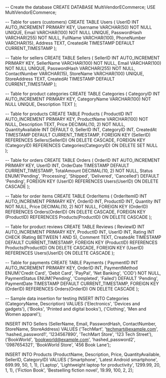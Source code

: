 -- Create the database
CREATE DATABASE MultiVendorECommerce;
USE MultiVendorECommerce;

-- Table for users (customers)
CREATE TABLE Users (
    UserID INT AUTO_INCREMENT PRIMARY KEY,
    Username VARCHAR(50) NOT NULL UNIQUE,
    Email VARCHAR(100) NOT NULL UNIQUE,
    PasswordHash VARCHAR(255) NOT NULL,
    FullName VARCHAR(100),
    PhoneNumber VARCHAR(15),
    Address TEXT,
    CreatedAt TIMESTAMP DEFAULT CURRENT_TIMESTAMP
);

-- Table for sellers
CREATE TABLE Sellers (
    SellerID INT AUTO_INCREMENT PRIMARY KEY,
    SellerName VARCHAR(100) NOT NULL,
    Email VARCHAR(100) NOT NULL UNIQUE,
    PasswordHash VARCHAR(255) NOT NULL,
    ContactNumber VARCHAR(15),
    StoreName VARCHAR(100) UNIQUE,
    StoreAddress TEXT,
    CreatedAt TIMESTAMP DEFAULT CURRENT_TIMESTAMP
);

-- Table for product categories
CREATE TABLE Categories (
    CategoryID INT AUTO_INCREMENT PRIMARY KEY,
    CategoryName VARCHAR(100) NOT NULL UNIQUE,
    Description TEXT
);

-- Table for products
CREATE TABLE Products (
    ProductID INT AUTO_INCREMENT PRIMARY KEY,
    ProductName VARCHAR(100) NOT NULL,
    Description TEXT,
    Price DECIMAL(10, 2) NOT NULL,
    QuantityAvailable INT DEFAULT 0,
    SellerID INT,
    CategoryID INT,
    CreatedAt TIMESTAMP DEFAULT CURRENT_TIMESTAMP,
    FOREIGN KEY (SellerID) REFERENCES Sellers(SellerID) ON DELETE CASCADE,
    FOREIGN KEY (CategoryID) REFERENCES Categories(CategoryID) ON DELETE SET NULL
);

-- Table for orders
CREATE TABLE Orders (
    OrderID INT AUTO_INCREMENT PRIMARY KEY,
    UserID INT,
    OrderDate TIMESTAMP DEFAULT CURRENT_TIMESTAMP,
    TotalAmount DECIMAL(10, 2) NOT NULL,
    Status ENUM('Pending', 'Processing', 'Shipped', 'Delivered', 'Cancelled') DEFAULT 'Pending',
    FOREIGN KEY (UserID) REFERENCES Users(UserID) ON DELETE CASCADE
);

-- Table for order items
CREATE TABLE OrderItems (
    OrderItemID INT AUTO_INCREMENT PRIMARY KEY,
    OrderID INT,
    ProductID INT,
    Quantity INT NOT NULL,
    Price DECIMAL(10, 2) NOT NULL,
    FOREIGN KEY (OrderID) REFERENCES Orders(OrderID) ON DELETE CASCADE,
    FOREIGN KEY (ProductID) REFERENCES Products(ProductID) ON DELETE CASCADE
);

-- Table for product reviews
CREATE TABLE Reviews (
    ReviewID INT AUTO_INCREMENT PRIMARY KEY,
    ProductID INT,
    UserID INT,
    Rating INT CHECK (Rating BETWEEN 1 AND 5),
    Comment TEXT,
    CreatedAt TIMESTAMP DEFAULT CURRENT_TIMESTAMP,
    FOREIGN KEY (ProductID) REFERENCES Products(ProductID) ON DELETE CASCADE,
    FOREIGN KEY (UserID) REFERENCES Users(UserID) ON DELETE CASCADE
);

-- Table for payments
CREATE TABLE Payments (
    PaymentID INT AUTO_INCREMENT PRIMARY KEY,
    OrderID INT,
    PaymentMethod ENUM('Credit Card', 'Debit Card', 'PayPal', 'Net Banking', 'COD') NOT NULL,
    PaymentStatus ENUM('Pending', 'Completed', 'Failed') DEFAULT 'Pending',
    PaymentDate TIMESTAMP DEFAULT CURRENT_TIMESTAMP,
    FOREIGN KEY (OrderID) REFERENCES Orders(OrderID) ON DELETE CASCADE
);

-- Sample data insertion for testing
INSERT INTO Categories (CategoryName, Description)
VALUES 
    ('Electronics', 'Devices and gadgets'),
    ('Books', 'Printed and digital books'),
    ('Clothing', 'Men and Women apparel');

INSERT INTO Sellers (SellerName, Email, PasswordHash, ContactNumber, StoreName, StoreAddress)
VALUES 
    ('TechMart', 'techmart@example.com', 'hashed_password1', '1234567890', 'TechMart Store', '123 Tech Street'),
    ('BookWorld', 'bookworld@example.com', 'hashed_password2', '0987654321', 'BookWorld Store', '456 Book Lane');

INSERT INTO Products (ProductName, Description, Price, QuantityAvailable, SellerID, CategoryID)
VALUES 
    ('Smartphone', 'Latest Android smartphone', 699.99, 50, 1, 1),
    ('Laptop', 'Lightweight laptop for productivity', 1299.99, 20, 1, 1),
    ('Fiction Book', 'Bestselling fiction novel', 19.99, 100, 2, 2);
